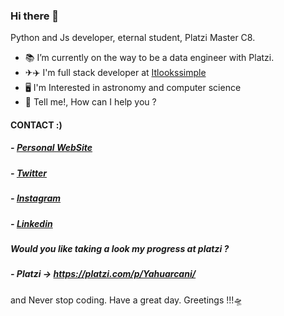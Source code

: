 ### Hi there 👋

Python and Js developer, eternal student, Platzi Master C8.

- 📚 I’m currently on the way to be a data engineer with Platzi.
- ✈✈️ I'm full stack developer at [Itlookssimple](https://www.itlookssimple.com/") 
- 🖥️ I'm  Interested in astronomy and computer science
- 💬 Tell me!, How can I help you ? 

#### CONTACT :)
##### - [Personal WebSite](https://hjsy.herokuapp.com/ "Personal WebSite")
##### - [Twitter](https://twitter.com/SarmiJavier "Twitter")
##### - [Instagram](https://www.instagram.com/y4huarcani/ "Instagram")
##### - [Linkedin](https://www.linkedin.com/in/h-javier-sarmiento-y-28085a19a/ "Linkedin")
##### Would  you like taking a look my progress at platzi ?
##### - Platzi -> https://platzi.com/p/Yahuarcani/

and Never stop coding.
Have a great day. Greetings !!!🛸
